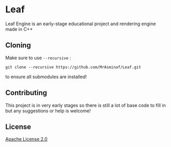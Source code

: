 # Leaf

Leaf Engine is an early-stage educational project and rendering engine made in C++

## Cloning
Make sure to use ```--recursive``` :

```git
git clone --recursive https://github.com/MrAsminaf/Leaf.git
```
 to ensure all submodules are installed!

## Contributing
This project is in very early stages so there is still a lot of base code to fill in but any suggestions or help is welcome!

## License
[Apache License 2.0](https://choosealicense.com/licenses/apache-2.0/)
